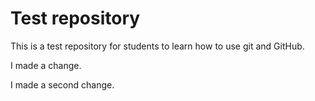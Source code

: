 # Test repository

This is a test repository for students to learn how to use git and GitHub. 

I made a change.

I made a second change.
